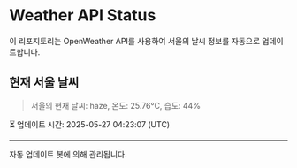 
# Weather API Status

이 리포지토리는 OpenWeather API를 사용하여 서울의 날씨 정보를 자동으로 업데이트합니다.

## 현재 서울 날씨
> 서울의 현재 날씨: haze, 온도: 25.76°C, 습도: 44%

⏳ 업데이트 시간: 2025-05-27 04:23:07 (UTC)

---
자동 업데이트 봇에 의해 관리됩니다.
